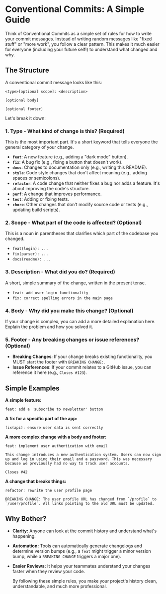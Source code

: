 # Conventional Commits: A Simple Guide

Think of Conventional Commits as a simple set of rules for how to write your commit messages. Instead of writing random messages like "fixed stuff" or "more work", you follow a clear pattern. This makes it much easier for everyone (including your future self!) to understand what changed and why.

## The Structure

A conventional commit message looks like this:

```
<type>[optional scope]: <description>

[optional body]

[optional footer]
```

Let's break it down:

### 1. **Type** - What kind of change is this? (Required)

This is the most important part. It's a short keyword that tells everyone the general category of your change.

*   **`feat`**: A new feature (e.g., adding a "dark mode" button).
*   **`fix`**: A bug fix (e.g., fixing a button that doesn't work).
*   **`docs`**: Changes to documentation only (e.g., writing this README).
*   **`style`**: Code style changes that don't affect meaning (e.g., adding spaces or semicolons).
*   **`refactor`**: A code change that neither fixes a bug nor adds a feature. It's about improving the code's structure.
*   **`perf`**: A change that improves performance.
*   **`test`**: Adding or fixing tests.
*   **`chore`**: Other changes that don't modify source code or tests (e.g., updating build scripts).

### 2. **Scope** - What part of the code is affected? (Optional)

This is a noun in parentheses that clarifies which part of the codebase you changed.

*   `feat(login): ...`
*   `fix(parser): ...`
*   `docs(readme): ...`

### 3. **Description** - What did you do? (Required)

A short, simple summary of the change, written in the present tense.

*   `feat: add user login functionality`
*   `fix: correct spelling errors in the main page`

### 4. **Body** - Why did you make this change? (Optional)

If your change is complex, you can add a more detailed explanation here. Explain the problem and how you solved it.

### 5. **Footer** - Any breaking changes or issue references? (Optional)

*   **Breaking Changes**: If your change breaks existing functionality, you MUST start the footer with `BREAKING CHANGE:`.
*   **Issue References**: If your commit relates to a GitHub issue, you can reference it here (e.g., `Closes #123`).

## Simple Examples

**A simple feature:**

```
feat: add a 'subscribe to newsletter' button
```

**A fix for a specific part of the app:**

```
fix(api): ensure user data is sent correctly
```

**A more complex change with a body and footer:**

```
feat: implement user authentication with email

This change introduces a new authentication system. Users can now sign up and log in using their email and a password. This was necessary because we previously had no way to track user accounts.

Closes #42
```

**A change that breaks things:**

```
refactor: rewrite the user profile page

BREAKING CHANGE: The user profile URL has changed from `/profile` to `/user/profile`. All links pointing to the old URL must be updated.
```

## Why Bother?

*   **Clarity:** Anyone can look at the commit history and understand what's happening.
*   **Automation:** Tools can automatically generate changelogs and determine version bumps (e.g., a `feat` might trigger a minor version bump, while a `BREAKING CHANGE` triggers a major one).
*   **Easier Reviews:** It helps your teammates understand your changes faster when they review your code.

	By following these simple rules, you make your project's history clean, understandable, and much more professional.
